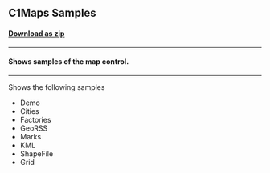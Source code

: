 ## C1Maps Samples
#### [Download as zip](https://grapecity.github.io/DownGit/#/home?url=https://github.com/GrapeCity/ComponentOne-WPF-Samples/tree/master/NET_4.6.2/C1.WPF.Maps/CS/MapsSamples)
____
#### Shows samples of the map control.
____
Shows the following samples

* Demo
* Cities
* Factories
* GeoRSS
* Marks
* KML
* ShapeFile
* Grid
